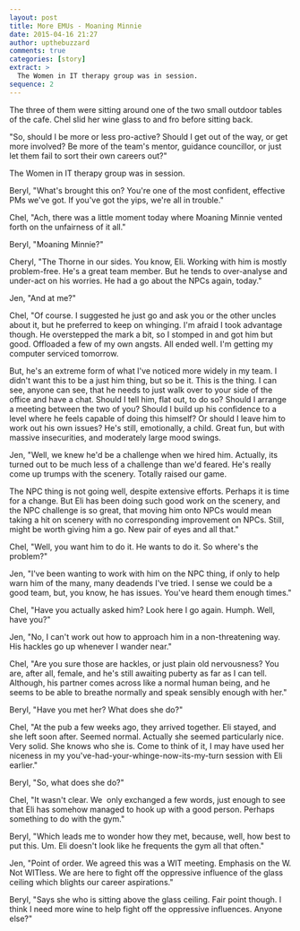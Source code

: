 ```yaml
---
layout: post
title: More EMUs - Moaning Minnie
date: 2015-04-16 21:27
author: upthebuzzard
comments: true
categories: [story]
extract: >
  The Women in IT therapy group was in session.
sequence: 2
---
```

The three of them were sitting around one of the two small outdoor tables of the cafe. Chel slid her wine glass to and fro before sitting back.

"So, should I be more or less pro-active? Should I get out of the way, or get more involved? Be more of the team's mentor, guidance councillor, or just let them fail to sort their own careers out?"

The Women in IT therapy group was in session.

Beryl, "What's brought this on? You're one of the most confident, effective PMs we've got. If you've got the yips, we're all in trouble."

Chel, "Ach, there was a little moment today where Moaning Minnie vented forth on the unfairness of it all."

Beryl, "Moaning Minnie?"

Cheryl, "The Thorne in our sides. You know, Eli. Working with him is mostly problem-free. He's a great team member. But he tends to over-analyse and under-act on his worries. He had a go about the NPCs again, today."

Jen, "And at me?"

Chel, "Of course. I suggested he just go and ask you or the other uncles about it, but he preferred to keep on whinging. I'm afraid I took advantage though. He overstepped the mark a bit, so I stomped in and got him but good. Offloaded a few of my own angsts. All ended well. I'm getting my computer serviced tomorrow.

But, he's an extreme form of what I've noticed more widely in my team. I didn't want this to be a just him thing, but so be it. This is the thing. I can see, anyone can see, that he needs to just walk over to your side of the office and have a chat. Should I tell him, flat out, to do so? Should I arrange a meeting between the two of you? Should I build up his confidence to a level where he feels capable of doing this himself? Or should I leave him to work out his own issues? He's still, emotionally, a child. Great fun, but with massive insecurities, and moderately large mood swings.

Jen, "Well, we knew he'd be a challenge when we hired him. Actually, its turned out to be much less of a challenge than we'd feared. He's really come up trumps with the scenery. Totally raised our game.

The NPC thing is not going well, despite extensive efforts. Perhaps it is time for a change. But Eli has been doing such good work on the scenery, and the NPC challenge is so great, that moving him onto NPCs would mean taking a hit on scenery with no corresponding improvement on NPCs. Still, might be worth giving him a go. New pair of eyes and all that."

Chel, "Well, you want him to do it. He wants to do it. So where's the problem?"

Jen, "I've been wanting to work with him on the NPC thing, if only to help warn him of the many, many deadends I've tried. I sense we could be a good team, but, you know, he has issues. You've heard them enough times."

Chel, "Have you actually asked him? Look here I go again. Humph. Well, have you?"

Jen, "No, I can't work out how to approach him in a non-threatening way. His hackles go up whenever I wander near."

Chel, "Are you sure those are hackles, or just plain old nervousness? You are, after all, female, and he's still awaiting puberty as far as I can tell. Although, his partner comes across like a normal human being, and he seems to be able to breathe normally and speak sensibly enough with her."

Beryl, "Have you met her? What does she do?"

Chel, "At the pub a few weeks ago, they arrived together. Eli stayed, and she left soon after. Seemed normal. Actually she seemed particularly nice. Very solid. She knows who she is. Come to think of it, I may have used her niceness in my you've-had-your-whinge-now-its-my-turn session with Eli earlier."

Beryl, "So, what does she do?"

Chel, "It wasn't clear. We  only exchanged a few words, just enough to see that Eli has somehow managed to hook up with a good person. Perhaps something to do with the gym."

Beryl, "Which leads me to wonder how they met, because, well, how best to put this. Um. Eli doesn't look like he frequents the gym all that often."

Jen, "Point of order. We agreed this was a WIT meeting. Emphasis on the W. Not WITless. We are here to fight off the oppressive influence of the glass ceiling which blights our career aspirations."

Beryl, "Says she who is sitting above the glass ceiling. Fair point though. I think I need more wine to help fight off the oppressive influences. Anyone else?"
